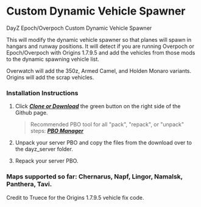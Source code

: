 # Custom Dynamic Vehicle Spawner
DayZ Epoch/Overpoch Custom Dynamic Vehicle Spawner

This will modify the dynamic vehicle spawner so that planes will spawn in hangars and runway positions.
It will detect if you are running Overpoch or Epoch/Overpoch with Origins 1.7.9.5 and add the vehicles from those mods to the dynamic spawning vehicle list.

Overwatch will add the 350z, Armed Camel, and Holden Monaro variants.
Origins will add the scrap vehicles.

### Installation Instructions

1. Click ***[Clone or Download](https://github.com/worldwidesorrow/Custom-Dynamic-Vehicle-Spawner/archive/master.zip)*** the green button on the right side of the Github page.

	> Recommended PBO tool for all "pack", "repack", or "unpack" steps: ***[PBO Manager](http://www.armaholic.com/page.php?id=16369)***
  
2. Unpack your server PBO and copy the files from the download over to the dayz_server folder.

3. Repack your server PBO.

### Maps supported so far: Chernarus, Napf, Lingor, Namalsk, Panthera, Tavi.

Credit to Truece for the Origins 1.7.9.5 vehicle fix code.
